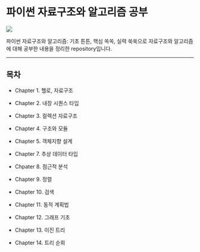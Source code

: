 # 파이썬 자료구조와 알고리즘 공부

<img src="https://www.google.com/url?sa=i&url=http%3A%2F%2Fwww.yes24.com%2FProduct%2FGoods%2F74971408&psig=AOvVaw0ZpFoyGPKEs5gseXJLpHnX&ust=1588594077062000&source=images&cd=vfe&ved=0CAIQjRxqFwoTCNDQu5_Ul-kCFQAAAAAdAAAAABAD"></img>

파이썬 자료구조와 알고리즘: 기초 튼튼, 핵심 쏙쏙, 실력 쑥쑥으로 자료구조와 알고리즘에 대해 공부한 내용을 정리한 repository입니다. 

---------------------------------------
## 목차

- Chapter 1. 헬로, 자료구조

- Chapter 2. 내장 시퀀스 타입

- Chapter 3. 컬렉션 자료구조

- Chapter 4. 구조와 모듈

- Chapter 5. 객체지향 설계

- Chapter 7. 추상 데이터 타입

- Chpater 8. 점근적 분석

- Chapter 9. 정렬

- Chapter 10. 검색

- Chapter 11. 동적 계획법

- Chapter 12. 그래프 기초

- Chapter 13. 이진 트리

- Chapter 14. 트리 순회
